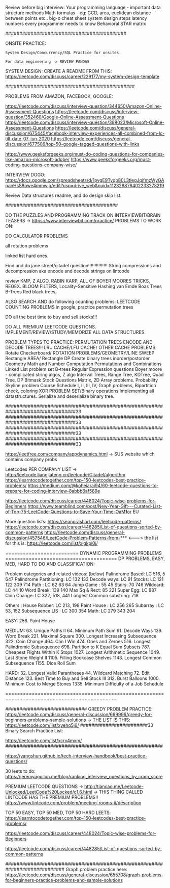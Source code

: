
Review before big interview: 
Your programming language - important data structure methods
Math formulas - eg: GCD, area, euclidean distance between points etc..
big-o cheat sheet
system design steps
latency numbers every programmer needs to know
Behavioral STAR matrix



###########################################

ONSITE PRACTICE: 
    
    System Design/Concurrency/SQL Practice for onsites. 
    
    For data engineering -> REVIEW PANDAS


SYSTEM DESIGN:
CREATE A README FROM THIS:
https://leetcode.com/discuss/career/229177/my-system-design-template


##############################################


PROBLEMS FROM AMAZON, FACEBOOK, GOOGLE: 

https://leetcode.com/discuss/interview-question/344650/Amazon-Online-Assessment-Questions
https://leetcode.com/discuss/interview-question/352460/Google-Online-Assessment-Questions
https://leetcode.com/discuss/interview-question/398023/Microsoft-Online-Assessment-Questions
https://leetcode.com/discuss/general-discussion/675445/facebook-interview-experiences-all-combined-from-lc-till-date-07-jun-2020
https://leetcode.com/discuss/general-discussion/677506/top-50-google-tagged-questions-with-links


https://www.geeksforgeeks.org/must-do-coding-questions-for-companies-like-amazon-microsoft-adobe/
https://www.geeksforgeeks.org/must-coding-questions-company-wise/

INTERVIEW DOGO: https://docs.google.com/spreadsheets/d/1pvgE9Tyqb80L3tlegJqjfmzWyGApanHsS8owe4mmwig/edit?usp=drive_web&ouid=112328876402233278219

Review Data structures readme, and do design skip list. 


########################################

DO THE PUZZLES AND PROGRAMMING TRACK ON INTERVIEWBIT/BRAIN TEASERS -> https://www.interviewbit.com/practice/
PROBLEMS TO WORK ON: 


DO CALCULATOR PROBLEMS

all rotation problems

linked list hard ones. 

Find and do jane street/citadel question!!!!!!!!!!!!!!!
    String compressions and decompression 
    aka 
    encode and decode strings on lintcode


review KMP, Z ALGO, RABIN KARP, ALL OF BOYER MOORES TRICKS, REGEX. 
BLOOM FILTERS, 
Locality-Sensitive Hashing
van Emde Boas Trees
B-Trees
Red black trees, 


ALSO SEARCH AND do following counting problems:
LEETCODE COUNTING PROBLEMS in google, practice permutation trees

DO all the best time to buy and sell stocks!!!

DO ALL PREMIUM LEETCODE QUESTIONS.  
IMPLEMENT/REVIEW/STUDY/MEMORIZE ALL DATA STRUCTURES. 


PROBLEM TYPES TO PRACTICE: 
    PERMUTATION TREES
    ENCODE AND DECODE TREES!!!
    LRU CACHE/LFU CACHE/ OTHER CACHE PROBLEMS
    Rotate Checkerboard/ ROTATION PROBLEMS/GEOMETRY/LINE SWEEP
    Rectangle AREA/ Rectangle DP
    Create binary trees inorder/postorder
    Geometry
    Math and Number Computation
    Permutations and Combinations
    Linked List problem set
    B-trees
    Regular Expression questions
    Boyer moore - complicated string algos, Z algo
    Interval Trees, Range Tree, KDTree, Quad Tree. 
    DP Bitmask
    Stock Questions
    Matrix, 2D Array problems. 
    Probability
    Skyline problem
    Course Schedule I, II, III, IV, Graph problems, Bipartition check, coloring
    XOR PROBLEM SET/Binary operations
    Implementing all datastructures. 
    Serialize and deserialize binary tree.

#################################################################################33
#################################################################################33
#################################################################################33
#################################################################################33

https://leetfree.com/company/appdynamics.html -> SUS website which contains company probs

Leetcodes PER COMPANY LIST -> http://leetcode.liangjiateng.cn/leetcode/Citadel/algorithm
https://learntocodetogether.com/top-150-leetcodes-best-practice-problems/
https://medium.com/@koheiarai94/60-leetcode-questions-to-prepare-for-coding-interview-8abbb6af589e


https://leetcode.com/discuss/career/448024/Topic-wise-problems-for-Beginners
https://www.teamblind.com/post/New-Year-Gift---Curated-List-of-Top-75-LeetCode-Questions-to-Save-Your-Time-OaM1or EU


More question lists: https://seanprashad.com/leetcode-patterns/
https://leetcode.com/discuss/career/448285/List-of-questions-sorted-by-common-patterns
https://leetcode.com/discuss/general-discussion/457546/LeetCode-Problem-Patterns-from-*** <---> the list for this is:  https://leetcode.com/list/xigkpi0j/


========================= DYNAMIC PROGRAMMING PROBLEMS ======================================
DP PROBLEMS, EASY, MED, HARD TO DO AND CLASSIFICATION:

Problem categories and related videos: (below)
Palindrome Based: LC 516, 5 647
Palindrome Partitioning: LC 132 133
Decode ways: LC 91
Stocks: LC 121 122 309 714
Path : LC 62 63 64
Jump Game : 55 45
Stairs: 70 746
Wildcard: LC 44 10
Word Break: 139 140
Max Sq & Rect: 85 221
Super Egg: LC 887
Coin Change: LC 322, 518, 441
Longest Common substring: 718

Others :
House Robber: LC 213, 198
Paint House : LC 256 265
Subarray : LC 53, 152
Subsequence LIS : LC 300 354
Math: LC 279 343 204

EASY:
256.  Paint House

MEDIUM:
63.   Unique Paths II
64.   Minimum Path Sum
91.   Decode Ways
139.  Word Break
221.  Maximal Square
300.  Longest Increasing Subsequence
322.  Coin Change
464.  Can I Win
474.  Ones and Zeroes
516.  Longest Palindromic Subsequence
698.  Partition to K Equal Sum Subsets
787.  Cheapest Flights Within K Stops
1027. Longest Arithmetic Sequence
1049. Last Stone Weight II
1105. Filling Bookcase Shelves
1143. Longest Common Subsequence
1155. Dice Roll Sum

HARD:
32.   Longest Valid Parantheses
44.   Wildcard Matching
72.   Edit Distance
123.  Best Time to Buy and Sell Stock III
312.  Burst Balloons
1000. Minimum Cost to Merge Stones
1335. Minimum Difficulty of a Job Schedule




============================================================================================



############################# GREEDY PROBLEM PRACTICE:
https://leetcode.com/discuss/general-discussion/669996/greedy-for-beginners-problems-sample-solutions
 -> THE LIST IS THIS: https://leetcode.com/list/xyehq5j6/
########################33 Binary Search Practice List:

https://leetcode.com/list/xcrx4mxm/
########################################################

https://yangshun.github.io/tech-interview-handbook/best-practice-questions/


30 leets to do: 
https://jeremyaguilon.me/blog/ranking_interview_questions_by_cram_score


PREMIUM LEETCODE QUESTIONS -> http://tiancao.me/Leetcode-Unlocked/LeetCode%20Locked/c1.6.html
-> THIS THING CALLED LINTCODE HAS THE PREMIUM PROBLEMS!!
https://www.lintcode.com/problem/meeting-rooms-ii/description




TOP 50 EASY, TOP 50 MED, TOP 50 HARD LEETS:
https://learntocodetogether.com/top-150-leetcodes-best-practice-problems/

https://leetcode.com/discuss/career/448024/Topic-wise-problems-for-Beginners

https://leetcode.com/discuss/career/448285/List-of-questions-sorted-by-common-patterns


#############################################################################
Graph problem practice here:
https://leetcode.com/discuss/general-discussion/655708/graph-problems-for-beginners-practice-problems-and-sample-solutions

